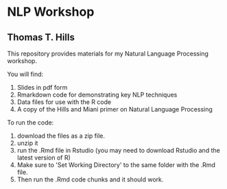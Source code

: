 # NLP Workshop

## Thomas T. Hills

This repository provides materials for my Natural Language Processing workshop.  

You will find:

  1. Slides in pdf form
  2. Rmarkdown code for demonstrating key NLP techniques
  3. Data files for use with the R code
  4. A copy of the Hills and Miani primer on Natural Language Processing

To run the code:
1. download the files as a zip file.
2. unzip it
3. run the .Rmd file in Rstudio (you may need to download Rstudio and the latest version of R)
4. Make sure to 'Set Working Directory' to the same folder with the .Rmd file.
5. Then run the .Rmd code chunks and it should work.

